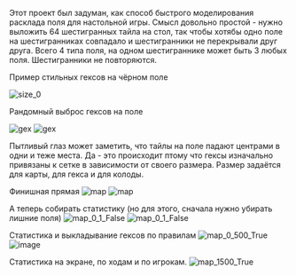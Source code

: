 Этот проект был задуман, как способ быстрого моделирования расклада поля для настольной игры.
Смысл довольно простой - нужно выложить 64 шестигранных тайла на стол, так чтобы хотябы одно поле на шестигранниках совпадало и шестигранники не перекрывали друг друга.
Всего 4 типа поля, на одном шестиграннике может быть 3 любых поля. Шестигранники не повторяются.

Пример стильных гексов на чёрном поле

![size_0](https://github.com/iisakov/BoardGame/assets/59264679/1f041bea-973f-44a7-a90a-a5303a6e004b) 

Рандомный выброс гексов на поле

![gex](https://github.com/iisakov/BoardGame/assets/59264679/01fafe7b-6ff8-438d-8a76-fa14973988c8)
![gex](https://github.com/iisakov/BoardGame/assets/59264679/6029482e-bafb-4ee7-bf44-6a6eae5c8ecd)


Пытливый глаз может заметить, что тайлы на поле падают центрами в одни и теже места. Да - это происходит птому что гексы изначально привязаны к сетке в зависимости от своего размера. Размер задаётся для карты, для гекса и для колоды.


Финишная прямая
![map](https://github.com/iisakov/BoardGame/assets/59264679/2fa3c4f3-529d-4004-9d29-98ed46d11cfc)
![map](https://github.com/iisakov/BoardGame/assets/59264679/1843f6bb-34c1-4cc1-b71c-b21eeb3c6660)


А теперь собирать статистику (но для этого, сначала нужно убирать лишние поля)
![map_0_1_False](https://github.com/iisakov/BoardGame/assets/59264679/af2d9095-336e-4382-816d-0d6559165149)
![map_0_1_False](https://github.com/iisakov/BoardGame/assets/59264679/caba162a-682f-4b02-b42c-367dc17e3f76)


Статистика и выкладывание гексов по правилам
![map_0_500_True](https://github.com/iisakov/BoardGame/assets/59264679/8d8dd3e4-0323-4507-b510-2119e6893865)
![image](https://github.com/iisakov/BoardGame/assets/59264679/74d93a65-d178-4ead-946c-b4ab6619c413)

Статистика на экране, по ходам и по игрокам.
![map_1500_True](https://github.com/iisakov/BoardGame/assets/59264679/74d66c7a-6bff-4859-9e50-e13f88a9c916)
